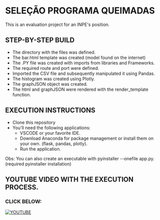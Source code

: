 # SELEÇÃO PROGRAMA QUEIMADAS

This is an evaluation project for an INPE's position.

## STEP-BY-STEP BUILD

* The directory with the files was defined.
* The bar.html template was created (model found on the internet)
* The .PY file was created with imports from libraries and Frameworks.
* The required route and port were defined.
* Imported the CSV file and subsequently manipulated it using Pandas.
* The histogram was created using Plotly.
* The graphJSON object was created.
* The html and graphJSON were rendered with the render_template function.

## EXECUTION INSTRUCTIONS

* Clone this repository
* You'll need the following applications: 
    * VSCODE or your favorite IDE.
    * Download Anaconda for package management or install them on your own. (flask, pandas, plotly).
    * Run the application.

Obs: You can also create an executable with pyinstaller --onefile app.py. (required pyinstaller installation) 

## YOUTUBE VIDEO WITH  THE EXECUTION PROCESS. 
### CLICK BELOW:

[![YOUTUBE](https://img.shields.io/badge/YouTube-FF0000?style=for-the-badge&logo=youtube&logoColor=white)](https://www.youtube.com/watch?v=6iPv-OzFnKE)






